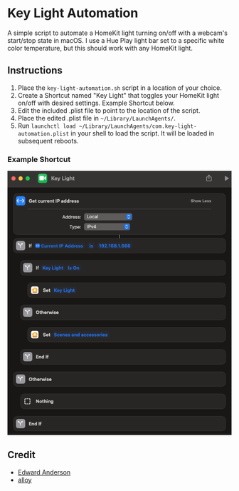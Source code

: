 # Key Light Automation

A simple script to automate a HomeKit light turning on/off with a webcam's start/stop state in macOS. I use a Hue Play light bar set to a specific white color temperature, but this should work with any HomeKit light.

## Instructions

1. Place the `key-light-automation.sh` script in a location of your choice.
2. Create a Shortcut named "Key Light" that toggles your HomeKit light on/off with desired settings. Example Shortcut below.
3. Edit the included .plist file to point to the location of the script.
4. Place the edited .plist file in `~/Library/LaunchAgents/`.
5. Run `launchctl load ~/Library/LaunchAgents/com.key-light-automation.plist` in your shell to load the script. It will be loaded in subsequent reboots.

### Example Shortcut

![Example Shortcut](Resources/Example_Shortcut.png)

## Credit

- [Edward Anderson](https://apple.stackexchange.com/a/434652/504387)
- [alloy](https://apple.stackexchange.com/questions/424789/can-i-trigger-a-homekit-scene-when-my-laptops-camera-is-turned-on-or-off#comment658118_434652)
